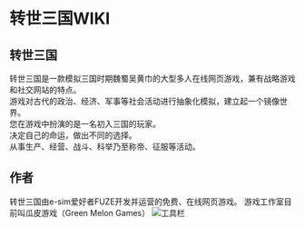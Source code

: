 # 转世三国WIKI

## 转世三国
转世三国是一款模拟三国时期魏蜀吴黄巾的大型多人在线网页游戏，兼有战略游戏和社交网站的特点。  
游戏对古代的政治、经济、军事等社会活动进行抽象化模拟，建立起一个镜像世界。  
您在游戏中扮演的是一名初入三国的玩家。  
决定自己的命运，做出不同的选择。  
从事生产、经营、战斗、科举乃至称帝、征服等活动。  

## 作者
转世三国由e-sim爱好者FUZE开发并运营的免费、在线网页游戏。
游戏工作室目前叫瓜皮游戏（Green Melon Games）
![工具栏](uploads/images/companyLogo.png)

